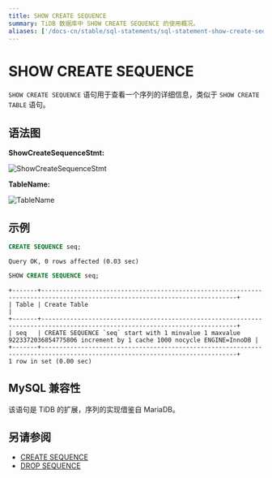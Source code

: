 ```yaml
---
title: SHOW CREATE SEQUENCE
summary: TiDB 数据库中 SHOW CREATE SEQUENCE 的使用概况。
aliases: ['/docs-cn/stable/sql-statements/sql-statement-show-create-sequence/','/docs-cn/v4.0/sql-statements/sql-statement-show-create-sequence/','/docs-cn/stable/reference/sql/statements/show-create-sequence/','/docs-cn/v4.0/reference/sql/statements/show-create-sequence/']
---
```


# SHOW CREATE SEQUENCE

`SHOW CREATE SEQUENCE` 语句用于查看一个序列的详细信息，类似于 `SHOW CREATE TABLE` 语句。

## 语法图

**ShowCreateSequenceStmt:**

![ShowCreateSequenceStmt](https://download.pingcap.com/images/docs-cn/sqlgram/ShowCreateSequenceStmt.png)

**TableName:**

![TableName](https://download.pingcap.com/images/docs-cn/sqlgram/TableName.png)

## 示例


```sql
CREATE SEQUENCE seq;
```

```
Query OK, 0 rows affected (0.03 sec)
```


```sql
SHOW CREATE SEQUENCE seq;
```

```
+-------+----------------------------------------------------------------------------------------------------------------------------+
| Table | Create Table                                                                                                               |
+-------+----------------------------------------------------------------------------------------------------------------------------+
| seq   | CREATE SEQUENCE `seq` start with 1 minvalue 1 maxvalue 9223372036854775806 increment by 1 cache 1000 nocycle ENGINE=InnoDB |
+-------+----------------------------------------------------------------------------------------------------------------------------+
1 row in set (0.00 sec)
```

## MySQL 兼容性

该语句是 TiDB 的扩展，序列的实现借鉴自 MariaDB。

## 另请参阅

* [CREATE SEQUENCE](/sql-statements/sql-statement-create-sequence.md)
* [DROP SEQUENCE](/sql-statements/sql-statement-drop-sequence.md)
